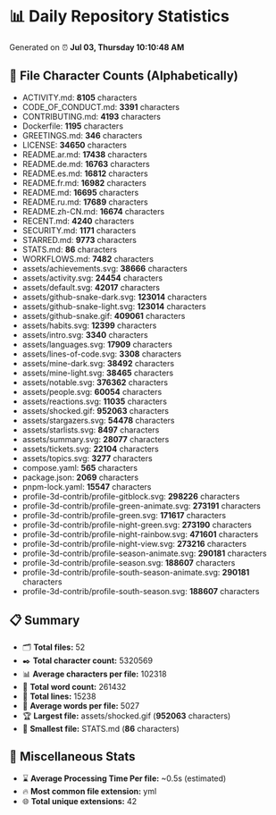 # 📊 Daily Repository Statistics
Generated on ⏰ **Jul 03, Thursday 10:10:48 AM**

## 📂 File Character Counts (Alphabetically)
- ACTIVITY.md: **8105** characters
- CODE_OF_CONDUCT.md: **3391** characters
- CONTRIBUTING.md: **4193** characters
- Dockerfile: **1195** characters
- GREETINGS.md: **346** characters
- LICENSE: **34650** characters
- README.ar.md: **17438** characters
- README.de.md: **16763** characters
- README.es.md: **16812** characters
- README.fr.md: **16982** characters
- README.md: **16695** characters
- README.ru.md: **17689** characters
- README.zh-CN.md: **16674** characters
- RECENT.md: **4240** characters
- SECURITY.md: **1171** characters
- STARRED.md: **9773** characters
- STATS.md: **86** characters
- WORKFLOWS.md: **7482** characters
- assets/achievements.svg: **38666** characters
- assets/activity.svg: **24454** characters
- assets/default.svg: **42017** characters
- assets/github-snake-dark.svg: **123014** characters
- assets/github-snake-light.svg: **123014** characters
- assets/github-snake.gif: **409061** characters
- assets/habits.svg: **12399** characters
- assets/intro.svg: **3340** characters
- assets/languages.svg: **17909** characters
- assets/lines-of-code.svg: **3308** characters
- assets/mine-dark.svg: **38492** characters
- assets/mine-light.svg: **38465** characters
- assets/notable.svg: **376362** characters
- assets/people.svg: **60054** characters
- assets/reactions.svg: **11035** characters
- assets/shocked.gif: **952063** characters
- assets/stargazers.svg: **54478** characters
- assets/starlists.svg: **8497** characters
- assets/summary.svg: **28077** characters
- assets/tickets.svg: **22104** characters
- assets/topics.svg: **3277** characters
- compose.yaml: **565** characters
- package.json: **2069** characters
- pnpm-lock.yaml: **15547** characters
- profile-3d-contrib/profile-gitblock.svg: **298226** characters
- profile-3d-contrib/profile-green-animate.svg: **273191** characters
- profile-3d-contrib/profile-green.svg: **171617** characters
- profile-3d-contrib/profile-night-green.svg: **273190** characters
- profile-3d-contrib/profile-night-rainbow.svg: **471601** characters
- profile-3d-contrib/profile-night-view.svg: **273216** characters
- profile-3d-contrib/profile-season-animate.svg: **290181** characters
- profile-3d-contrib/profile-season.svg: **188607** characters
- profile-3d-contrib/profile-south-season-animate.svg: **290181** characters
- profile-3d-contrib/profile-south-season.svg: **188607** characters

## 📋 Summary
- 🗂️ **Total files:** 52
- ✒️ **Total character count:** 5320569
- 📊 **Average characters per file:** 102318
- 📝 **Total word count:** 261432
- 🧾 **Total lines:** 15238
- 📐 **Average words per file:** 5027
- 🏆 **Largest file:** assets/shocked.gif (**952063** characters)
- 🥉 **Smallest file:** STATS.md (**86** characters)

## 🌟 Miscellaneous Stats
- ⌛ **Average Processing Time Per file:** ~0.5s (estimated)
- 🔥 **Most common file extension:** yml
- 🌐 **Total unique extensions:** 42
